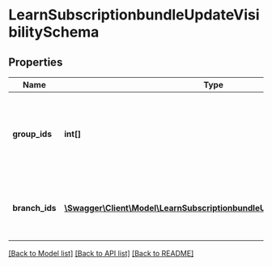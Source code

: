 # LearnSubscriptionbundleUpdateVisibilitySchema

## Properties
Name | Type | Description | Notes
------------ | ------------- | ------------- | -------------
**group_ids** | **int[]** | Array of Group ID to be added as subscription bundle visibilities (e.g. [123,234]) | [optional] 
**branch_ids** | [**\Swagger\Client\Model\LearnSubscriptionbundleUpdateVisibilityBranchIds**](LearnSubscriptionbundleUpdateVisibilityBranchIds.md) | Array of Branches to be added as subscription bundle visibilities | [optional] 

[[Back to Model list]](../README.md#documentation-for-models) [[Back to API list]](../README.md#documentation-for-api-endpoints) [[Back to README]](../README.md)



